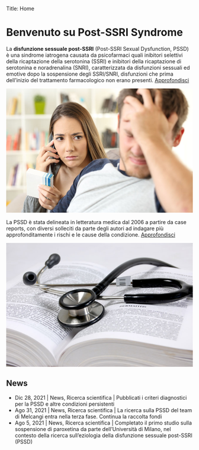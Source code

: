 Title: Home

# Benvenuto su Post-SSRI Syndrome

La **disfunzione sessuale post-SSRI** (Post-SSRI Sexual Dysfunction, PSSD) è una sindrome iatrogena causata da psicofarmaci quali inibitori selettivi della ricaptazione della serotonina (SSRI) e inibitori della ricaptazione di serotonina e noradrenalina (SNRI), caratterizzata da disfunzioni sessuali ed emotive dopo la sospensione degli SSRI/SNRI, disfunzioni che prima dell’inizio del trattamento farmacologico non erano presenti. [Approfondisci](la-sindrome/caratteristiche.md)

![](./img/pssd-home.jpg)

La PSSD è stata delineata in letteratura medica dal 2006 a partire da case reports, con diversi solleciti da parte degli autori ad indagare più approfonditamente i rischi e le cause della condizione. [Approfondisci](ricerca/pubblicazioni.md)

![](./img/Medical-Literature.jpg)

## News

* Dic 28, 2021 | News, Ricerca scientifica | Pubblicati i criteri diagnostici per la PSSD e altre condizioni persistenti
* Ago 31, 2021 | News, Ricerca scientifica | La ricerca sulla PSSD del team di Melcangi entra nella terza fase. Continua la raccolta fondi
* Ago 5, 2021 | News, Ricerca scientifica | Completato il primo studio sulla sospensione di paroxetina da parte dell’Università di Milano, nel contesto della ricerca sull’eziologia della disfunzione sessuale post-SSRI (PSSD)
